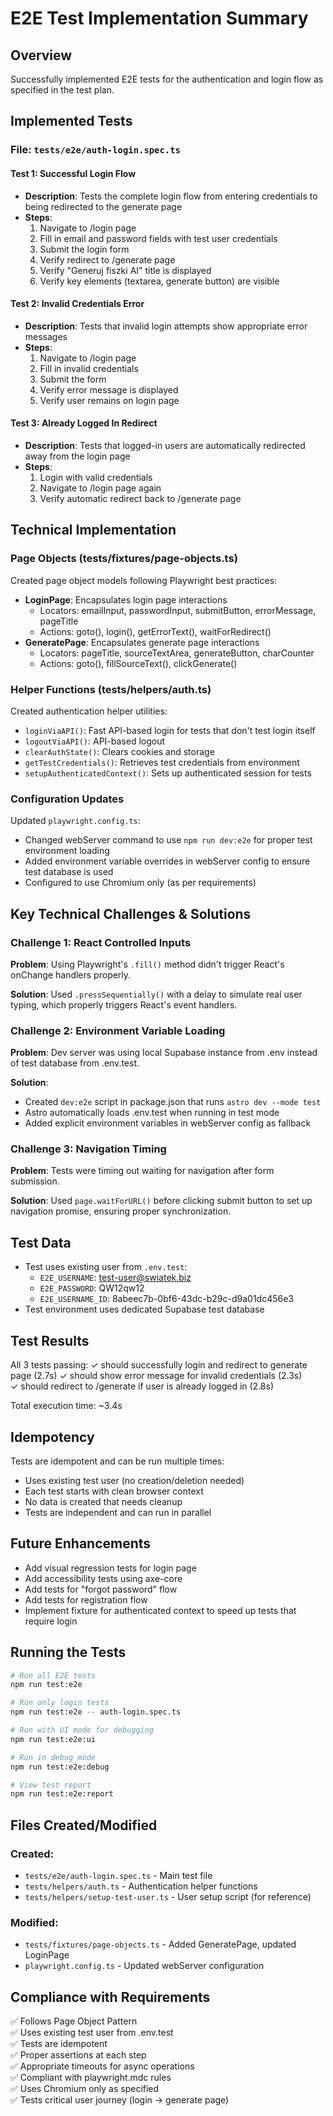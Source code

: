 # E2E Test Implementation Summary

## Overview

Successfully implemented E2E tests for the authentication and login flow as specified in the test plan.

## Implemented Tests

### File: `tests/e2e/auth-login.spec.ts`

#### Test 1: Successful Login Flow

- **Description**: Tests the complete login flow from entering credentials to being redirected to the generate page
- **Steps**:
  1. Navigate to /login page
  2. Fill in email and password fields with test user credentials
  3. Submit the login form
  4. Verify redirect to /generate page
  5. Verify "Generuj fiszki AI" title is displayed
  6. Verify key elements (textarea, generate button) are visible

#### Test 2: Invalid Credentials Error

- **Description**: Tests that invalid login attempts show appropriate error messages
- **Steps**:
  1. Navigate to /login page
  2. Fill in invalid credentials
  3. Submit the form
  4. Verify error message is displayed
  5. Verify user remains on login page

#### Test 3: Already Logged In Redirect

- **Description**: Tests that logged-in users are automatically redirected away from the login page
- **Steps**:
  1. Login with valid credentials
  2. Navigate to /login page again
  3. Verify automatic redirect back to /generate page

## Technical Implementation

### Page Objects (tests/fixtures/page-objects.ts)

Created page object models following Playwright best practices:

- **LoginPage**: Encapsulates login page interactions
  - Locators: emailInput, passwordInput, submitButton, errorMessage, pageTitle
  - Actions: goto(), login(), getErrorText(), waitForRedirect()
- **GeneratePage**: Encapsulates generate page interactions
  - Locators: pageTitle, sourceTextArea, generateButton, charCounter
  - Actions: goto(), fillSourceText(), clickGenerate()

### Helper Functions (tests/helpers/auth.ts)

Created authentication helper utilities:

- `loginViaAPI()`: Fast API-based login for tests that don't test login itself
- `logoutViaAPI()`: API-based logout
- `clearAuthState()`: Clears cookies and storage
- `getTestCredentials()`: Retrieves test credentials from environment
- `setupAuthenticatedContext()`: Sets up authenticated session for tests

### Configuration Updates

Updated `playwright.config.ts`:

- Changed webServer command to use `npm run dev:e2e` for proper test environment loading
- Added environment variable overrides in webServer config to ensure test database is used
- Configured to use Chromium only (as per requirements)

## Key Technical Challenges & Solutions

### Challenge 1: React Controlled Inputs

**Problem**: Using Playwright's `.fill()` method didn't trigger React's onChange handlers properly.

**Solution**: Used `.pressSequentially()` with a delay to simulate real user typing, which properly triggers React's event handlers.

### Challenge 2: Environment Variable Loading

**Problem**: Dev server was using local Supabase instance from .env instead of test database from .env.test.

**Solution**:

- Created `dev:e2e` script in package.json that runs `astro dev --mode test`
- Astro automatically loads .env.test when running in test mode
- Added explicit environment variables in webServer config as fallback

### Challenge 3: Navigation Timing

**Problem**: Tests were timing out waiting for navigation after form submission.

**Solution**: Used `page.waitForURL()` before clicking submit button to set up navigation promise, ensuring proper synchronization.

## Test Data

- Test uses existing user from `.env.test`:
  - `E2E_USERNAME`: test-user@swiatek.biz
  - `E2E_PASSWORD`: QW12qw12
  - `E2E_USERNAME_ID`: 8abeec7b-0bf6-43dc-b29c-d9a01dc456e3
- Test environment uses dedicated Supabase test database

## Test Results

All 3 tests passing:
✓ should successfully login and redirect to generate page (2.7s)
✓ should show error message for invalid credentials (2.3s)  
✓ should redirect to /generate if user is already logged in (2.8s)

Total execution time: ~3.4s

## Idempotency

Tests are idempotent and can be run multiple times:

- Uses existing test user (no creation/deletion needed)
- Each test starts with clean browser context
- No data is created that needs cleanup
- Tests are independent and can run in parallel

## Future Enhancements

- Add visual regression tests for login page
- Add accessibility tests using axe-core
- Add tests for "forgot password" flow
- Add tests for registration flow
- Implement fixture for authenticated context to speed up tests that require login

## Running the Tests

```bash
# Run all E2E tests
npm run test:e2e

# Run only login tests
npm run test:e2e -- auth-login.spec.ts

# Run with UI mode for debugging
npm run test:e2e:ui

# Run in debug mode
npm run test:e2e:debug

# View test report
npm run test:e2e:report
```

## Files Created/Modified

### Created:

- `tests/e2e/auth-login.spec.ts` - Main test file
- `tests/helpers/auth.ts` - Authentication helper functions
- `tests/helpers/setup-test-user.ts` - User setup script (for reference)

### Modified:

- `tests/fixtures/page-objects.ts` - Added GeneratePage, updated LoginPage
- `playwright.config.ts` - Updated webServer configuration

## Compliance with Requirements

✅ Follows Page Object Pattern  
✅ Uses existing test user from .env.test  
✅ Tests are idempotent  
✅ Proper assertions at each step  
✅ Appropriate timeouts for async operations  
✅ Compliant with playwright.mdc rules  
✅ Uses Chromium only as specified  
✅ Tests critical user journey (login → generate page)
